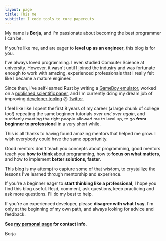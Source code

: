 ```yaml
---
layout: page
title: This me
subtitle: I code tools to cure papercuts
---
```


My name is **Borja**, and I'm passionate about becoming the best programmer I can be.

If you're like me, and are eager to **level up as an engineer**, this blog is for you.

I've always loved programming. I even studied Computer Science at university. However, it wasn't until I joined the industry and was fortunate enough to work with amazing, experienced professionals that I really felt like I became a mature engineer.

Since then, I've self-learned Rust by writing a [GameBoy emulator](https://github.com/blorente/RustikGB), worked on a [published scientific paper](http://janvitek.org/pubs/oopsla19b.pdf#%5B%7B%22num%22%3A1265%2C%22gen%22%3A0%7D%2C%7B%22name%22%3A%22Fit%22%7D%5D), and I'm currently doing my dream job of improving [developer tooling](https://github.com/pantsbuild/pants/) @ [Twitter](https://twitter.com/BLorenteEs).

I feel like like I spent the first 8 years of my career (a large chunk of college too!) repeating the same beginner tutorials _over and over again_, and suddenly meeting the right people allowed me to level up, to go **from beginner to professional** in a very short while.

This is all thanks to having found amazing mentors that helped me grow. I wish everybody could have the same opportunity.

Good mentors don't teach you concepts about programming, good mentors teach you **how to think** about programming, how to **focus on what matters**, and how to implement **better solutions, faster**.

This blog is my attempt to capture some of that wisdom, to crystallize the lessons I've learned through mentorship and experience.

If you're a beginner eager to **start thinking like a professional**, I hope you find this blog useful. Read, comment, ask questions, keep practicing and ask more questions. I'll do my best to help.

If you're an experienced developer, please **disagree with what I say**. I'm only at the beginning of my own path, and always looking for advice and feedback.

**See [my personal page](blorente.me) for contact info.** 

Borja
